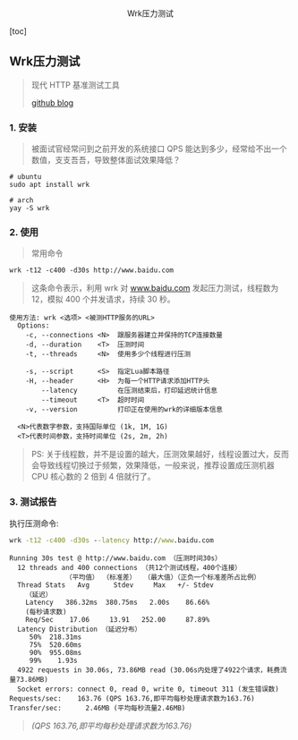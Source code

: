 <center>Wrk压力测试</center>





[toc]







## Wrk压力测试

> 现代 HTTP 基准测试工具
>
> [github ](https://github.com/wg/wrk)  [blog](https://www.cnblogs.com/quanxiaoha/p/10661650.html)







### 1. 安装

> 被面试官经常问到之前开发的系统接口 QPS 能达到多少，经常给不出一个数值，支支吾吾，导致整体面试效果降低？

```shell
# ubuntu
sudo apt install wrk

# arch
yay -S wrk
```







### 2. 使用

> 常用命令

```shell
wrk -t12 -c400 -d30s http://www.baidu.com
```

> 这条命令表示，利用 wrk 对 www.baidu.com 发起压力测试，线程数为 12，模拟 400 个并发请求，持续 30 秒。

```shell
使用方法: wrk <选项> <被测HTTP服务的URL>                            
  Options:                                            
    -c, --connections <N>  跟服务器建立并保持的TCP连接数量  
    -d, --duration    <T>  压测时间           
    -t, --threads     <N>  使用多少个线程进行压测   
                                                      
    -s, --script      <S>  指定Lua脚本路径       
    -H, --header      <H>  为每一个HTTP请求添加HTTP头      
        --latency          在压测结束后，打印延迟统计信息   
        --timeout     <T>  超时时间     
    -v, --version          打印正在使用的wrk的详细版本信息
                                                      
  <N>代表数字参数，支持国际单位 (1k, 1M, 1G)
  <T>代表时间参数，支持时间单位 (2s, 2m, 2h)
```

> PS: 关于线程数，并不是设置的越大，压测效果越好，线程设置过大，反而会导致线程切换过于频繁，效果降低，一般来说，推荐设置成压测机器 CPU 核心数的 2 倍到 4 倍就行了。





### 3. 测试报告

执行压测命令:

```cmd
wrk -t12 -c400 -d30s --latency http://www.baidu.com
```

```shell
Running 30s test @ http://www.baidu.com （压测时间30s）
  12 threads and 400 connections （共12个测试线程，400个连接）
			  （平均值） （标准差）  （最大值）（正负一个标准差所占比例）
  Thread Stats   Avg      Stdev     Max   +/- Stdev
    （延迟）
    Latency   386.32ms  380.75ms   2.00s    86.66%
    (每秒请求数)
    Req/Sec    17.06     13.91   252.00     87.89%
  Latency Distribution （延迟分布）
     50%  218.31ms
     75%  520.60ms
     90%  955.08ms
     99%    1.93s 
  4922 requests in 30.06s, 73.86MB read (30.06s内处理了4922个请求，耗费流量73.86MB)
  Socket errors: connect 0, read 0, write 0, timeout 311 (发生错误数)
Requests/sec:    163.76 (QPS 163.76,即平均每秒处理请求数为163.76)
Transfer/sec:      2.46MB (平均每秒流量2.46MB)
```

> *(QPS 163.76,即平均每秒处理请求数为163.76)*